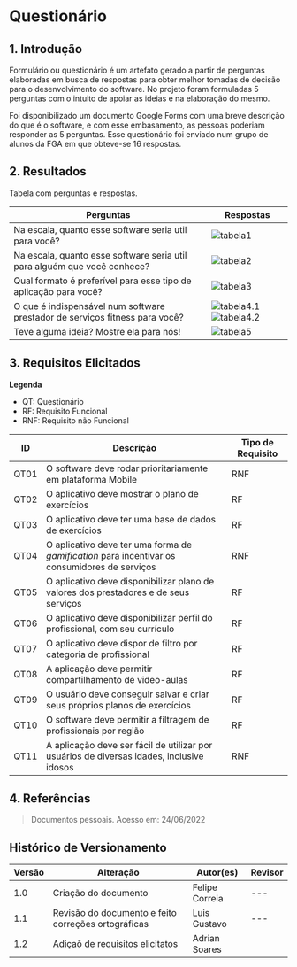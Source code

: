 # Questionário

## 1. Introdução

Formulário ou questionário é um artefato gerado a partir de perguntas elaboradas em busca de respostas para obter melhor tomadas de decisão para o desenvolvimento do software. No projeto foram formuladas 5 perguntas com o intuito de apoiar as ideias e na elaboração do mesmo.

Foi disponibilizado um documento Google Forms com uma breve descrição do que é o software, e com esse embasamento, as pessoas poderiam responder as 5 perguntas. Esse questionário foi enviado num grupo de alunos da FGA em que obteve-se 16 respostas.


## 2. Resultados

Tabela com perguntas e respostas.

| Perguntas | Respostas |
|    ---    | --- |
|    Na escala, quanto esse software seria util para você?                          | ![tabela1](https://github.com/UnBArqDsw2022-1/2022_1_grupo5/blob/questionario/docs/assets/questionario/respostasPergunta1.png?raw=true) |
|    Na escala, quanto esse software seria util para alguém que você conhece?       | ![tabela2](https://github.com/UnBArqDsw2022-1/2022_1_grupo5/blob/questionario/docs/assets/questionario/respostasPergunta2.png?raw=true) |
|    Qual formato é preferível para esse tipo de aplicação para você?               | ![tabela3](https://github.com/UnBArqDsw2022-1/2022_1_grupo5/blob/questionario/docs/assets/questionario/respostasPergunta3.png?raw=true) |
|    O que é indispensável num software prestador de serviços fitness para você?    | ![tabela4.1](https://github.com/UnBArqDsw2022-1/2022_1_grupo5/blob/questionario/docs/assets/questionario/respostasPergunta4.1.png?raw=true)  ![tabela4.2](https://github.com/UnBArqDsw2022-1/2022_1_grupo5/blob/questionario/docs/assets/questionario/respostasPergunta4.2.png?raw=true)|
|    Teve alguma ideia? Mostre ela para nós!                                        | ![tabela5](https://github.com/UnBArqDsw2022-1/2022_1_grupo5/blob/questionario/docs/assets/questionario/respostasPergunta5.png?raw=true) |

## 3. Requisitos Elicitados

**Legenda**
* QT: Questionário
* RF: Requisito Funcional
* RNF: Requisito não Funcional

ID | Descrição | Tipo de Requisito
---- | ---------| ----------------|
QT01 | O software deve rodar prioritariamente em plataforma Mobile | RNF |
QT02 | O aplicativo deve mostrar o plano de exercícios | RF |
QT03 | O aplicativo deve ter uma base de dados de exercícios | RF |
QT04 | O aplicativo deve ter uma forma de *gamification* para incentivar os consumidores de serviços | RNF |
QT05 | O aplicativo deve disponibilizar plano de valores dos prestadores e de seus serviços| RF |
QT06 | O aplicativo deve disponibilizar perfil do profissional, com seu currículo| RF |
QT07 | O aplicativo deve dispor de filtro por categoria de profissional| RF |
QT08 | A aplicação deve permitir compartilhamento de video-aulas| RF |
QT09 | O usuário deve conseguir salvar e criar seus próprios planos de exercícios| RF |
QT10 | O software deve permitir a filtragem de profissionais por região| RF |
QT11 | A aplicação deve ser fácil de utilizar por usuários de diversas idades, inclusive idosos| RNF |

## 4. Referências

>  Documentos pessoais. Acesso em: 24/06/2022

## Histórico de Versionamento

 Versão |       Alteração       |    Autor(es)   |    Revisor
  ---   |          ---          |       ---      |      ---
  1.0   |  Criação do documento | Felipe Correia |      ---
  1.1   |  Revisão do documento e feito correções ortográficas | Luis Gustavo | ---
  1.2   |  Adiçaõ de requisitos elicitatos | Adrian Soares | 
